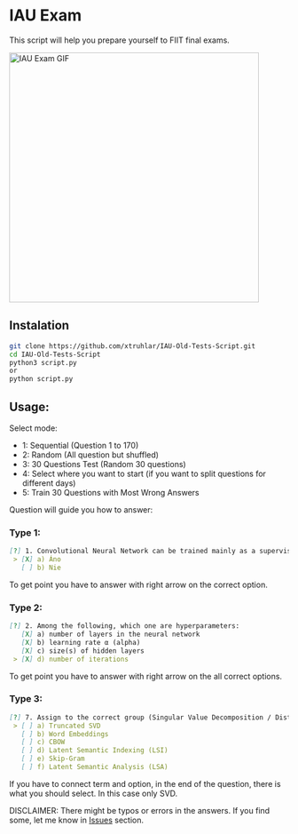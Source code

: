 # IAU Exam
This script will help you prepare yourself to FIIT final exams.

<img src="https://github.com/xtruhlar/IAU-Old-Tests-Script/blob/main/l.gif" width="450" alt="IAU Exam GIF">

## Instalation
```bash
git clone https://github.com/xtruhlar/IAU-Old-Tests-Script.git
cd IAU-Old-Tests-Script
python3 script.py
or
python script.py
```

## Usage:
Select mode:
- 1: Sequential (Question 1 to 170)
- 2: Random (All question but shuffled)
- 3: 30 Questions Test (Random 30 questions)
- 4: Select where you want to start (if you want to split questions for different days)
- 5: Train 30 Questions with Most Wrong Answers

Question will guide you how to answer:
### Type 1:
```md
[?] 1. Convolutional Neural Network can be trained mainly as a supervised learning.: 
 > [X] a) Áno
   [ ] b) Nie
```
To get point you have to answer with right arrow on the correct option.

### Type 2:
```md
[?] 2. Among the following, which one are hyperparameters: 
   [X] a) number of layers in the neural network
   [X] b) learning rate α (alpha)
   [X] c) size(s) of hidden layers
 > [X] d) number of iterations
```
To get point you have to answer with right arrow on the all correct options.

### Type 3:
```md
[?] 7. Assign to the correct group (Singular Value Decomposition / Distributional Semantics). Select only SVD ...: 
 > [ ] a) Truncated SVD
   [ ] b) Word Embeddings
   [ ] c) CBOW
   [ ] d) Latent Semantic Indexing (LSI)
   [ ] e) Skip-Gram
   [ ] f) Latent Semantic Analysis (LSA)

```
If you have to connect term and option, in the end of the question, there is what you should select. In this case only SVD.

DISCLAIMER: There might be typos or errors in the answers. If you find some, let me know in [Issues](https://github.com/xtruhlar/IAU-Old-Tests-Script/issues) section.
